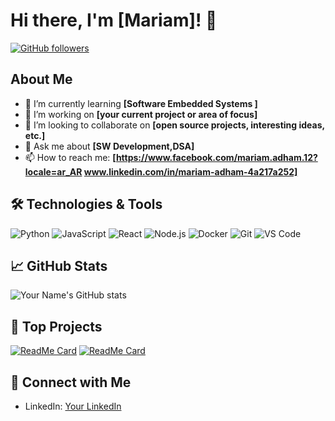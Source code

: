 # Hi there, I'm [Mariam]! 👋

[![GitHub followers](https://img.shields.io/github/followers/yourusername?style=social)](https://github.com/yourusername)

## About Me

- 🌱 I’m currently learning **[Software Embedded Systems ]**
- 🔭 I’m working on **[your current project or area of focus]**
- 👯 I’m looking to collaborate on **[open source projects, interesting ideas, etc.]**
- 💬 Ask me about **[SW Development,DSA]**
- 📫 How to reach me: **[https://www.facebook.com/mariam.adham.12?locale=ar_AR  www.linkedin.com/in/mariam-adham-4a217a252]**


## 🛠️ Technologies & Tools

![Python](https://img.shields.io/badge/-Python-333333?style=flat&logo=python)
![JavaScript](https://img.shields.io/badge/-JavaScript-333333?style=flat&logo=javascript)
![React](https://img.shields.io/badge/-React-333333?style=flat&logo=react)
![Node.js](https://img.shields.io/badge/-Node.js-333333?style=flat&logo=node.js)
![Docker](https://img.shields.io/badge/-Docker-333333?style=flat&logo=docker)
![Git](https://img.shields.io/badge/-Git-333333?style=flat&logo=git)
![VS Code](https://img.shields.io/badge/-VS%20Code-333333?style=flat&logo=visual-studio-code)

## 📈 GitHub Stats

![Your Name's GitHub stats](https://github-readme-stats.vercel.app/api?username=yourusername&show_icons=true&theme=radical)

## 🚀 Top Projects

[![ReadMe Card](https://github-readme-stats.vercel.app/api/pin/?username=yourusername&repo=your-repo-name)](https://github.com/yourusername/your-repo-name)
[![ReadMe Card](https://github-readme-stats.vercel.app/api/pin/?username=yourusername&repo=your-repo-name)](https://github.com/yourusername/your-repo-name)

## 🔗 Connect with Me

- LinkedIn: [Your LinkedIn]( www.linkedin.com/in/mariam-adham-4a217a252)



